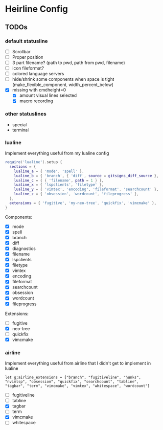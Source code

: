 # Heirline Config

## TODOs
### default statusline
- [ ] Scrollbar
- [ ] Proper position
- [ ] 3 part filename? (path to pwd, path from pwd, filename)
- [ ] icon fileformat?
- [ ] colored language servers
- [ ] hide/shrink some components when space is tight (make_flexible_component, width_percent_below)
- [x] missing with cmdheight=0
  - [x] amount visual lines selected
  - [x] macro recording

### other statuslines
- special
- terminal

### lualine
Implement everything useful from my lualine config
```lua
require('lualine').setup {
  sections = {
    lualine_a = { 'mode', 'spell' },
    lualine_b = { 'branch', { 'diff', source = gitsigns_diff_source }, 'diagnostics' },
    lualine_c = { { 'filename', path = 1 } },
    lualine_x = { 'lspclients', 'filetype' },
    lualine_y = { 'vimtex', 'encoding', 'fileformat', 'searchcount' },
    lualine_z = { 'obsession', 'wordcount', 'fileprogress' },
  },
  extensions = { 'fugitive', 'my-neo-tree', 'quickfix', 'vimcmake' },
}
```
Components:
- [x] mode
- [x] spell
- [x] branch
- [x] diff
- [x] diagnostics
- [x] filename
- [x] lspclients
- [x] filetype
- [x] vimtex
- [x] encoding
- [x] fileformat
- [x] searchcount
- [x] obsession
- [x] wordcount
- [x] fileprogress

Extensions:
- [ ] fugitive
- [x] neo-tree
- [ ] quickfix
- [x] vimcmake

### airline
Implement everything useful from airline that I didn't get to implement in lualine
```vim
let g:airline_extensions = ["branch", "fugitiveline", "hunks", "nvimlsp", "obsession", "quickfix", "searchcount", "tabline", "tagbar", "term", "vimcmake", "vimtex", "whitespace", "wordcount"]
```
- [ ] fugitiveline
- [ ] tabline
- [x] tagbar
- [ ] term
- [x] vimcmake
- [ ] whitespace
